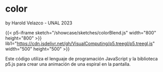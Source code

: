 # color
by Harold Velazco - UNAL 2023

{{< p5-iframe sketch="/showcase/sketches/colorBlend.js" width="800" height="800" >}}
lib1="https://cdn.jsdelivr.net/gh/VisualComputing/p5.treegl/p5.treegl.js" width="500" height="500" >}}

Este código utiliza el lenguaje de programación JavaScript y la biblioteca p5.js para crear   una animación de una espiral en la pantalla.
